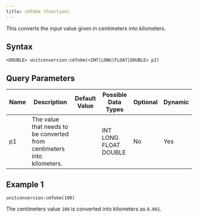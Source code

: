 ```yaml
---
title: cmTokm (Function)
---
```


This converts the input value given in centimeters into kilometers.

## Syntax

    <DOUBLE> unitconversion:cmTokm(<INT|LONG|FLOAT|DOUBLE> p1)

## Query Parameters

| Name | Description                  | Default Value | Possible Data Types   | Optional | Dynamic |
|------|-------------------------------------------|---------------|-----------------------|----------|---------|
| p1   | The value that needs to be converted from centimeters into kilometers. |          | INT LONG FLOAT DOUBLE | No       | Yes     |

## Example 1

    unitconversion:cmTokm(100)

The centimeters value `100` is converted into kilometers as `0.001`.
